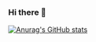 ### Hi there 👀　

[![Anurag's GitHub stats](https://github-readme-stats.vercel.app/api?username=Heezzan&hide=stars&count_private=true&title_color=5d7599)](https://github.com/anuraghazra/github-readme-stats)


<!--
**Heezzan/Heezzan** is a ✨ _special_ ✨ repository because its `README.md` (this file) appears on your GitHub profile.

Here are some ideas to get you started:

- 🔭 I’m currently working on ...
- 🌱 I’m currently learning ...
- 👯 I’m looking to collaborate on ...
- 🤔 I’m looking for help with ...
- 💬 Ask me about ...
- 📫 How to reach me: ...
- 😄 Pronouns: ...
- ⚡ Fun fact: ...
-->
